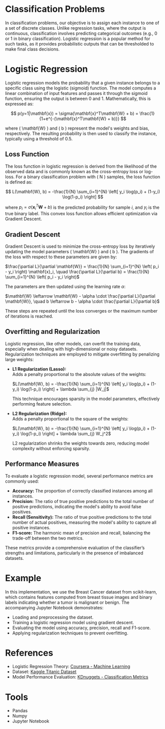 # Classification Problems

In classification problems, our objective is to assign each instance to one of a set of discrete classes. Unlike regression tasks, where the output is continuous, classification involves predicting categorical outcomes (e.g., 0 or 1 in binary classification). Logistic regression is a popular method for such tasks, as it provides probabilistic outputs that can be thresholded to make final class decisions.

# Logistic Regression

Logistic regression models the probability that a given instance belongs to a specific class using the logistic (sigmoid) function. The model computes a linear combination of input features and passes it through the sigmoid function, ensuring the output is between 0 and 1. Mathematically, this is expressed as:

$$
p(y=1|\mathbf{x}) = \sigma(\mathbf{x}^T\mathbf{W} + b) = \frac{1}{1+e^{-(\mathbf{x}^T\mathbf{W} + b)}}
$$

where \( \mathbf{W} \) and \( b \) represent the model's weights and bias, respectively. The resulting probability is then used to classify the instance, typically using a threshold of 0.5.

## Loss Function

The loss function in logistic regression is derived from the likelihood of the observed data and is commonly known as the cross-entropy loss or log-loss. For a binary classification problem with \( N \) samples, the loss function is defined as:

$$
L(\mathbf{W}, b) = -\frac{1}{N} \sum_{i=1}^{N} \left[ y_i \log(p_i) + (1-y_i) \log(1-p_i) \right]
$$

where $p_i = \sigma(\mathbf{x}_i^T\mathbf{W} + b)$ is the predicted probability for sample  $i$, and  $y_i$ is the true binary label. This convex loss function allows efficient optimization via Gradient Descent.

## Gradient Descent

Gradient Descent is used to minimize the cross-entropy loss by iteratively updating the model parameters \( \mathbf{W} \) and \( b \). The gradients of the loss with respect to these parameters are given by:

$\frac{\partial L}{\partial \mathbf{W}} = \frac{1}{N} \sum_{i=1}^{N} \left( p_i - y_i \right) \mathbf{x}_i, \quad \frac{\partial L}{\partial b} = \frac{1}{N} \sum_{i=1}^{N} \left( p_i - y_i \right)$

The parameters are then updated using the learning rate $\alpha$:

$\mathbf{W} \leftarrow \mathbf{W} - \alpha \cdot \frac{\partial L}{\partial \mathbf{W}}, \quad b \leftarrow b - \alpha \cdot \frac{\partial L}{\partial b}$

These steps are repeated until the loss converges or the maximum number of iterations is reached.

## Overfitting and Regularization

Logistic regression, like other models, can overfit the training data, especially when dealing with high-dimensional or noisy datasets. Regularization techniques are employed to mitigate overfitting by penalizing large weights:

- **L1 Regularization (Lasso):**  
  Adds a penalty proportional to the absolute values of the weights:
  
  $L(\mathbf{W}, b) = -\frac{1}{N} \sum_{i=1}^{N} \left[ y_i \log(p_i) + (1-y_i) \log(1-p_i) \right] + \lambda \sum_{j} |W_j|$
  
  This technique encourages sparsity in the model parameters, effectively performing feature selection.

- **L2 Regularization (Ridge):**  
  Adds a penalty proportional to the square of the weights:
  
  $L(\mathbf{W}, b) = -\frac{1}{N} \sum_{i=1}^{N} \left[ y_i \log(p_i) + (1-y_i) \log(1-p_i) \right] + \lambda \sum_{j} W_j^2$
  
  L2 regularization shrinks the weights towards zero, reducing model complexity without enforcing sparsity.

## Performance Measures

To evaluate a logistic regression model, several performance metrics are commonly used:

- **Accuracy:** The proportion of correctly classified instances among all instances.
- **Precision:** The ratio of true positive predictions to the total number of positive predictions, indicating the model's ability to avoid false positives.
- **Recall (Sensitivity):** The ratio of true positive predictions to the total number of actual positives, measuring the model's ability to capture all positive instances.
- **F1-score:** The harmonic mean of precision and recall, balancing the trade-off between the two metrics.

These metrics provide a comprehensive evaluation of the classifier’s strengths and limitations, particularly in the presence of imbalanced datasets.

# Example

In this implementation, we use the Breast Cancer dataset from scikit-learn, which contains features computed from breast tissue images and binary labels indicating whether a tumor is malignant or benign. The accompanying Jupyter Notebook demonstrates:
- Loading and preprocessing the dataset.
- Training a logistic regression model using gradient descent.
- Evaluating the model using accuracy, precision, recall and F1-score.
- Applying regularization techniques to prevent overfitting.

# References
- Logistic Regression Theory: [Coursera - Machine Learning](https://www.coursera.org/learn/machine-learning)
- Dataset: [Kaggle Titanic Dataset](https://www.kaggle.com/c/titanic/data)
- Model Performance Evaluation: [KDnuggets - Classification Metrics](https://www.kdnuggets.com/2022/10/classification-metrics-walkthrough-logistic-regression-accuracy-precision-recall-roc.html)

# Tools
- Pandas
- Numpy
- Jupyter Notebook
